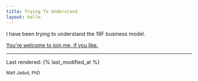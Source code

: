 ```yaml
---
title: Trying To Understand
layout: hello
---
```


I have been trying to understand the 18F business model.

[You're welcome to join me, if you like.](/intro/)
 
<hr>

Last rendered: {% last_modified_at %}

<small>Matt Jadud, PhD</small>